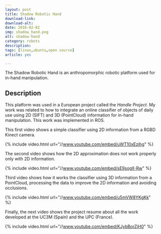```yaml
---
layout: post
title: Shadow Robotic Hand
download-link: 
download-alt:  
date: 2016-02-02
img: shadow_hand.png
alt: shadow-hand
category: robots
description: 
tags: [linux,ubuntu,open source]
article: yes

---
```


The Shadow Robotic Hand is an anthropomorphic robotic platform used for in-hand manipulation.

## Description

This platform was used in a European project called the _Handle Project_. My work was related to how to integrate an online classifier of objects of daily use using 2D (SIFT) and 3D (PointCloud) information for in-hand manipulation. This work was implemented in ROS.

This first video shows a simple classifier using 2D information from a RGBD Kinect camera.

{% include video.html url="//www.youtube.com/embed/uWT10xEzjhg" %}

The second video shows how the 2D approximation does not work properly only with 2D information.

{% include video.html url="//www.youtube.com/embed/sE9soglI-Rw" %}

Third video shows how it works the classifier using 3D information from a PointCloud, processing the data to improve the 2D information and avoiding occlusions.

{% include video.html url="//www.youtube.com/embed/u5mVW8YKgKk" %}

Finally, the next video shows the project resume about all the work developed at the UC3M (Spain) and the UPC (France).

{% include video.html url="//www.youtube.com/embed/KJybBorZjH0" %}

